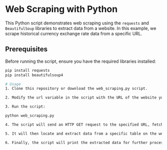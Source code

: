 # Web Scraping with Python

This Python script demonstrates web scraping using the `requests` and `BeautifulSoup` libraries to extract data from a website. In this example, we scrape historical currency exchange rate data from a specific URL.

## Prerequisites

Before running the script, ensure you have the required libraries installed:

```bash
pip install requests
pip install beautifulsoup4

# Usage
1. Clone this repository or download the web_scraping.py script.

2. Modify the url variable in the script with the URL of the website you want to scrape.

3. Run the script:

python web_scraping.py

4. The script will send an HTTP GET request to the specified URL, fetch the HTML content, and parse it using BeautifulSoup.

5. It will then locate and extract data from a specific table on the webpage. The extracted data includes date, close price, open price, high, low, change, and percentage change.

6. Finally, the script will print the extracted data for further processing or analysis.
